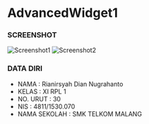 # AdvancedWidget1

### SCREENSHOT
![Screenshot1](http://s10.postimg.org/fpllr05rt/Screenshot_178.png)
![Screenshot2](http://s17.postimg.org/d0p26dltb/Screenshot_180.png)

### DATA DIRI
- NAMA : Rianirsyah Dian Nugrahanto
- KELAS : XI RPL 1
- NO. URUT : 30
- NIS : 4811/1530.070
- NAMA SEKOLAH : SMK TELKOM MALANG


